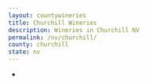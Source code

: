 ```yaml
---
layout: countywineries
title: Churchill Wineries
description: Wineries in Churchill NV
permalink: /nv/churchill/
county: churchill
state: nv
---
```

-
